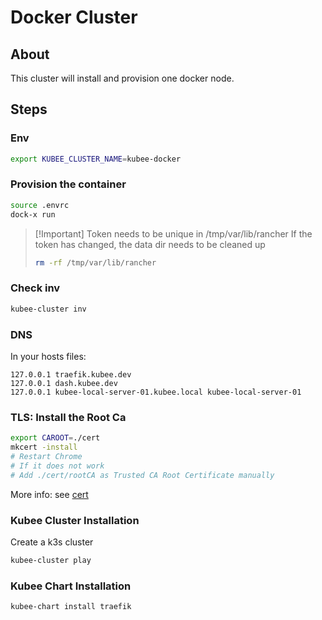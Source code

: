 # Docker Cluster

## About

This cluster will install and provision one docker node.


## Steps

### Env

```bash
export KUBEE_CLUSTER_NAME=kubee-docker
```


### Provision the container

```bash
source .envrc
dock-x run
```

> [!Important] Token needs to be unique in /tmp/var/lib/rancher
> If the token has changed, the data dir needs to be cleaned up
> ```bash
> rm -rf /tmp/var/lib/rancher
> ```

### Check inv

```bash
kubee-cluster inv
```

### DNS

In your hosts files:
```hosts
127.0.0.1 traefik.kubee.dev
127.0.0.1 dash.kubee.dev
127.0.0.1 kubee-local-server-01.kubee.local kubee-local-server-01
```

### TLS: Install the Root Ca

```bash
export CAROOT=./cert
mkcert -install
# Restart Chrome
# If it does not work
# Add ./cert/rootCA as Trusted CA Root Certificate manually
```
More info: see [cert](cert/README.md)



### Kubee Cluster Installation

Create a k3s cluster
```bash
kubee-cluster play
```

### Kubee Chart Installation

```bash
kubee-chart install traefik
```



